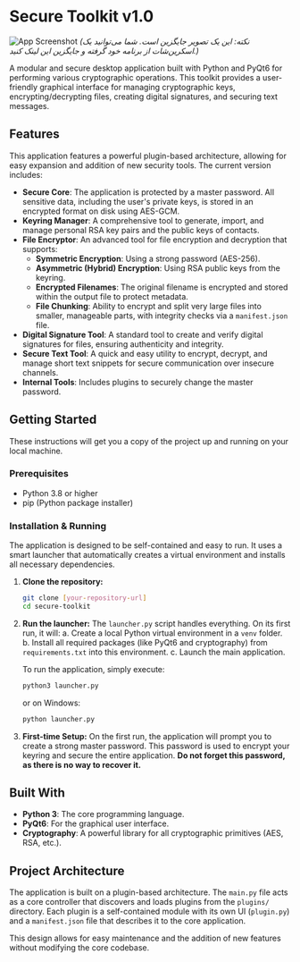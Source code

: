 # Secure Toolkit v1.0

![App Screenshot](https://via.placeholder.com/600x400.png?text=App+Screenshot+Here)
*(نکته: این یک تصویر جایگزین است. شما می‌توانید یک اسکرین‌شات از برنامه خود گرفته و جایگزین این لینک کنید.)*

A modular and secure desktop application built with Python and PyQt6 for performing various cryptographic operations. This toolkit provides a user-friendly graphical interface for managing cryptographic keys, encrypting/decrypting files, creating digital signatures, and securing text messages.

## Features

This application features a powerful plugin-based architecture, allowing for easy expansion and addition of new security tools. The current version includes:

*   **Secure Core**: The application is protected by a master password. All sensitive data, including the user's private keys, is stored in an encrypted format on disk using AES-GCM.
*   **Keyring Manager**: A comprehensive tool to generate, import, and manage personal RSA key pairs and the public keys of contacts.
*   **File Encryptor**: An advanced tool for file encryption and decryption that supports:
    *   **Symmetric Encryption**: Using a strong password (AES-256).
    *   **Asymmetric (Hybrid) Encryption**: Using RSA public keys from the keyring.
    *   **Encrypted Filenames**: The original filename is encrypted and stored within the output file to protect metadata.
    *   **File Chunking**: Ability to encrypt and split very large files into smaller, manageable parts, with integrity checks via a `manifest.json` file.
*   **Digital Signature Tool**: A standard tool to create and verify digital signatures for files, ensuring authenticity and integrity.
*   **Secure Text Tool**: A quick and easy utility to encrypt, decrypt, and manage short text snippets for secure communication over insecure channels.
*   **Internal Tools**: Includes plugins to securely change the master password.

## Getting Started

These instructions will get you a copy of the project up and running on your local machine.

### Prerequisites

*   Python 3.8 or higher
*   pip (Python package installer)

### Installation & Running

The application is designed to be self-contained and easy to run. It uses a smart launcher that automatically creates a virtual environment and installs all necessary dependencies.

1.  **Clone the repository:**
    ```bash
    git clone [your-repository-url]
    cd secure-toolkit
    ```

2.  **Run the launcher:**
    The `launcher.py` script handles everything. On its first run, it will:
    a. Create a local Python virtual environment in a `venv` folder.
    b. Install all required packages (like PyQt6 and cryptography) from `requirements.txt` into this environment.
    c. Launch the main application.

    To run the application, simply execute:
    ```bash
    python3 launcher.py
    ```
    or on Windows:
    ```bash
    python launcher.py
    ```

3.  **First-time Setup:**
    On the first run, the application will prompt you to create a strong master password. This password is used to encrypt your keyring and secure the entire application. **Do not forget this password, as there is no way to recover it.**

## Built With

*   **Python 3**: The core programming language.
*   **PyQt6**: For the graphical user interface.
*   **Cryptography**: A powerful library for all cryptographic primitives (AES, RSA, etc.).

## Project Architecture

The application is built on a plugin-based architecture. The `main.py` file acts as a core controller that discovers and loads plugins from the `plugins/` directory. Each plugin is a self-contained module with its own UI (`plugin.py`) and a `manifest.json` file that describes it to the core application.

This design allows for easy maintenance and the addition of new features without modifying the core codebase.